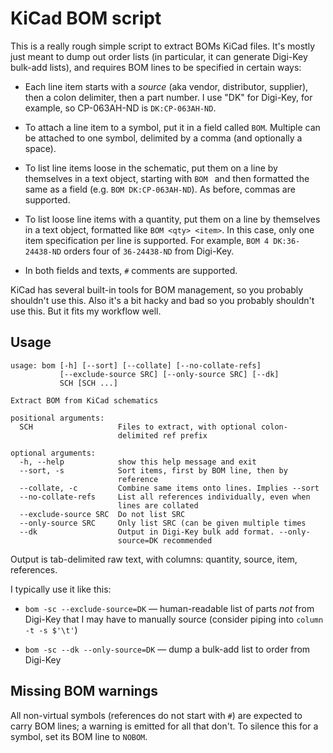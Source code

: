 # KiCad BOM script

This is a really rough simple script to extract BOMs KiCad files. It's mostly
just meant to dump out order lists (in particular, it can generate Digi-Key
bulk-add lists), and requires BOM lines to be specified in certain ways:

- Each line item starts with a _source_ (aka vendor, distributor, supplier),
  then a colon delimiter, then a part number. I use "DK" for Digi-Key, for
  example, so CP-063AH-ND is `DK:CP-063AH-ND`.

- To attach a line item to a symbol, put it in a field called `BOM`. Multiple
  can be attached to one symbol, delimited by a comma (and optionally a space).

- To list line items loose in the schematic, put them on a line by themselves
  in a text object, starting with `BOM ` and then formatted the same as a field
  (e.g. `BOM DK:CP-063AH-ND`). As before, commas are supported.

- To list loose line items with a quantity, put them on a line by themselves
  in a text object, formatted like `BOM <qty> <item>`. In this case, only one
  item specification per line is supported. For example, `BOM 4 DK:36-24438-ND`
  orders four of `36-24438-ND` from Digi-Key.

- In both fields and texts, `#` comments are supported.

KiCad has several built-in tools for BOM management, so you probably shouldn't
use this. Also it's a bit hacky and bad so you probably shouldn't use this. But
it fits my workflow well.

## Usage

```
usage: bom [-h] [--sort] [--collate] [--no-collate-refs]
           [--exclude-source SRC] [--only-source SRC] [--dk]
           SCH [SCH ...]

Extract BOM from KiCad schematics

positional arguments:
  SCH                   Files to extract, with optional colon-
                        delimited ref prefix

optional arguments:
  -h, --help            show this help message and exit
  --sort, -s            Sort items, first by BOM line, then by
                        reference
  --collate, -c         Combine same items onto lines. Implies --sort
  --no-collate-refs     List all references individually, even when
                        lines are collated
  --exclude-source SRC  Do not list SRC
  --only-source SRC     Only list SRC (can be given multiple times
  --dk                  Output in Digi-Key bulk add format. --only-
                        source=DK recommended
```

Output is tab-delimited raw text, with columns: quantity, source, item,
references.

I typically use it like this:

- `bom -sc --exclude-source=DK` — human-readable list of parts _not_ from
Digi-Key that I may have to manually source (consider piping into
`column -t -s $'\t'`)

- `bom -sc --dk --only-source=DK` — dump a bulk-add list to order from
Digi-Key

## Missing BOM warnings

All non-virtual symbols (references do not start with `#`) are expected to
carry BOM lines; a warning is emitted for all that don't. To silence this
for a symbol, set its BOM line to `NOBOM`.
